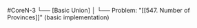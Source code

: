 #CoreN-3
└── [Basic Union]
    │
    └── Problem: "[[547. Number of Provinces]]" (basic implementation)